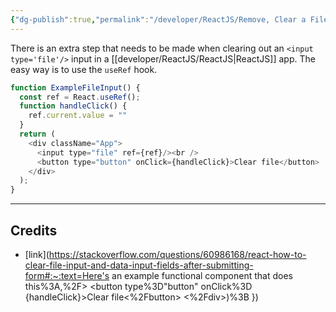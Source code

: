 ```yaml
---
{"dg-publish":true,"permalink":"/developer/ReactJS/Remove, Clear a File Input/","created":"2024-02-29T22:19:56.244-06:00","updated":"2024-03-01T00:19:55.000-06:00"}
---
```


There is an extra step that needs to be made when clearing out an `<input type='file'/>` input in a [[developer/ReactJS/ReactJS\|ReactJS]] app. The easy way is to use the `useRef` hook.

```javascript
function ExampleFileInput() {
  const ref = React.useRef();
  function handleClick() {
    ref.current.value = ""
  }
  return (
    <div className="App">
      <input type="file" ref={ref}/><br />
      <button type="button" onClick={handleClick}>Clear file</button>
    </div>
  );
}
```

---
## Credits
- [link](https://stackoverflow.com/questions/60986168/react-how-to-clear-file-input-and-data-input-fields-after-submitting-form#:~:text=Here's an example functional component that does this%3A,%2F> <button type%3D"button" onClick%3D {handleClick}>Clear file<%2Fbutton> <%2Fdiv>)%3B })